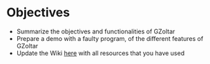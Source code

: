 Objectives
==========

- Summarize the objectives and functionalities of GZoltar
- Prepare a demo with a faulty program, of the different features of GZoltar
- Update the Wiki [here](https://github.com/INSA-VV-2013/testing-tools/wiki/GZoltar) with all resources that you have used